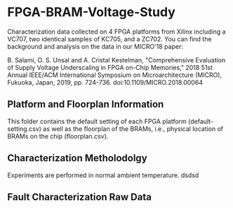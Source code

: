 # FPGA-BRAM-Voltage-Study

Characterization data collected on 4 FPGA platforms from Xilinx including a VC707, two identical samples of KC705, and a ZC702. You can find the background and analysis on the data in our MICRO'18 paper:

B. Salami, O. S. Unsal and A. Cristal Kestelman, "Comprehensive Evaluation of Supply Voltage Underscaling in FPGA on-Chip Memories," 2018 51st Annual IEEE/ACM International Symposium on Microarchitecture (MICRO), Fukuoka, Japan, 2019, pp. 724-736.
doi:10.1109/MICRO.2018.00064 


## Platform and Floorplan Information
This folder contains the default setting of each FPGA platform (default-setting.csv) as well as the floorplan of the BRAMs, i.e., physical location of BRAMs on the chip (floorplan.csv).

## Characterization Metholodolgy
Experiments are performed in normal ambient temperature.
dsdsd

## Fault Characterization Raw Data



